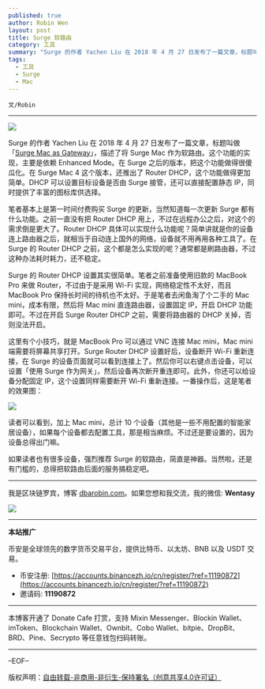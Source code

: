 ```yaml
---
published: true
author: Robin Wen
layout: post
title: Surge 软路由
category: 工具
summary: "Surge 的作者 Yachen Liu 在 2018 年 4 月 27 日发布了一篇文章，标题叫做「Surge Mac as Gateway」，描述了将 Surge Mac 作为软路由。这个功能的实现，主要是依赖 Enhanced Mode。在 Surge 之后的版本，把这个功能做得很傻瓜化。在 Surge Mac 4 这个版本，还推出了 Router DHCP，这个功能做得更加简单。DHCP 可以设置目标设备是否由 Surge 接管，还可以直接配置静态 IP，同时提供了丰富的图标库供选择。如果读者也有很多设备，强烈推荐 Surge 的软路由，简直是神器。当然啦，还是有门槛的，总得把软路由后面的服务搞稳定吧。"
tags:
  - 工具
  - Surge
  - Mac
---
```


`文/Robin`

***

![](https://cdn.dbarobin.com/nb6cxwu.png)

Surge 的作者 Yachen Liu 在 2018 年 4 月 27 日发布了一篇文章，标题叫做「[Surge Mac as Gateway](https://blankwonder.medium.com/surge-mac-as-gateway-b0bd68464a4b)」，描述了将 Surge Mac 作为软路由。这个功能的实现，主要是依赖 Enhanced Mode。在 Surge 之后的版本，把这个功能做得很傻瓜化。在 Surge Mac 4 这个版本，还推出了 Router DHCP，这个功能做得更加简单。DHCP 可以设置目标设备是否由 Surge 接管，还可以直接配置静态 IP，同时提供了丰富的图标库供选择。

笔者基本上是第一时间付费购买 Surge 的更新，当然知道每一次更新 Surge 都有什么功能。之前一直没有把 Router DHCP 用上，不过在远程办公之后，对这个的需求倒是更大了。Router DHCP 具体可以实现什么功能呢？简单讲就是你的设备连上路由器之后，就相当于自动连上国外的网络，设备就不用再用各种工具了。在 Surge 的 Router DHCP 之前，这个都是怎么实现的呢？通常都是刷路由器，不过这种办法耗时耗力，还不稳定。

Surge 的 Router DHCP 设置其实很简单。笔者之前准备使用旧款的 MacBook Pro 来做 Router，不过由于是采用 Wi-Fi 实现，网络稳定性不太好，而且 MacBook Pro 保持长时间的待机也不太好。于是笔者去闲鱼淘了个二手的 Mac mini，成本有限，然后将 Mac mini 直连路由器，设置固定 IP，开启 DHCP 功能即可。不过在开启 Surge Router DHCP 之前，需要将路由器的 DHCP 关掉，否则没法开启。

这里有个小技巧，就是 MacBook Pro 可以通过 VNC 连接 Mac mini，Mac mini 端需要将屏幕共享打开。Surge Router DHCP 设置好后，设备断开 Wi-Fi 重新连接，在 Surge 的设备页面就可以看到连接上了。然后你可以右键点击设备，可以设置「使用 Surge 作为网关」，然后设备再次断开重连即可。此外，你还可以给设备分配固定 IP，这个设置同样需要断开 Wi-Fi 重新连接。一番操作后，这是笔者的效果图：

![](https://cdn.dbarobin.com/frdfror.png)

读者可以看到，加上 Mac mini，总计 10 个设备（其他是一些不用配置的智能家居设备），如果每个设备都去配置工具，那是相当麻烦。不过还是要设置的，因为设备总得出门嘛。

如果读者也有很多设备，强烈推荐 Surge 的软路由，简直是神器。当然啦，还是有门槛的，总得把软路由后面的服务搞稳定吧。

***

我是区块链罗宾，博客 [dbarobin.com](https://dbarobin.com/)。如果您想和我交流，我的微信: **Wentasy**

![](https://cdn.dbarobin.com/v4yywe2.png)

***

**本站推广**

币安是全球领先的数字货币交易平台，提供比特币、以太坊、BNB 以及 USDT 交易。

* 币安注册: [https://accounts.binancezh.io/cn/register/?ref=11190872](https://accounts.binancezh.io/cn/register/?ref=11190872)
* 邀请码: **11190872**

***

本博客开通了 Donate Cafe 打赏，支持 Mixin Messenger、Blockin Wallet、imToken、Blockchain Wallet、Ownbit、Cobo Wallet、bitpie、DropBit、BRD、Pine、Secrypto 等任意钱包扫码转账。

<center>
    <div class="--donate-button"
         data-button-id="f8b9df0d-af9a-460d-8258-d3f435445075"
    ></div>
</center>

***

–EOF–

版权声明：[自由转载-非商用-非衍生-保持署名（创意共享4.0许可证）](http://creativecommons.org/licenses/by-nc-nd/4.0/deed.zh)